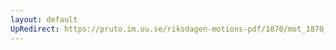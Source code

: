 ```yaml
---
layout: default
UpRedirect: https://pruto.im.uu.se/riksdagen-motions-pdf/1870/mot_1870__ak__241/mot_1870__ak__241-001.pdf
---
```

